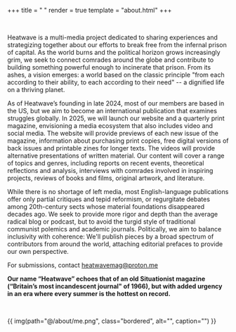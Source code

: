 +++
title = " "
render = true
template = "about.html"
+++

&nbsp;

Heatwave is a multi-media project dedicated to sharing experiences and strategizing together about our efforts to break free from the infernal prison of capital. As the world burns and the political horizon grows increasingly grim, we seek to connect comrades around the globe and contribute to building something powerful enough to incinerate that prison. From its ashes, a vision emerges: a world based on the classic principle "from each according to their ability, to each according to their need" -- a dignified life on a thriving planet.

As of Heatwave’s founding in late 2024, most of our members are based in the US, but we aim to become an international publication that examines struggles globally. In 2025, we will launch our website and a quarterly print magazine, envisioning a media ecosystem that also includes video and social media. The website will provide previews of each new issue of the magazine, information about purchasing print copies, free digital versions of back issues and printable zines for longer texts. The videos will provide alternative presentations of written material. Our content will cover a range of topics and genres, including reports on recent events, theoretical reflections and analysis, interviews with comrades involved in inspiring projects, reviews of books and films, original artwork, and literature.

While there is no shortage of left media, most English-language publications offer only partial critiques and tepid reformism, or regurgitate debates among 20th-century sects whose material foundations disappeared decades ago. We seek to provide more rigor and depth than the average radical blog or podcast, but to avoid the turgid style of traditional communist polemics and academic journals. Politically, we aim to balance inclusivity with coherence: We'll publish pieces by a broad spectrum of contributors from around the world, attaching editorial prefaces to provide our own perspective.

For submissions, contact [heatwavemag@proton.me](heatwavemag@proton.me)

**Our name “Heatwave” echoes that of an old Situationist magazine (“Britain’s most incandescent journal" of 1966), but with added urgency in an era where every summer is the hottest on record.** 

&nbsp;

{{ img(path="@/about/me.png", class="bordered", alt="", caption="") }}